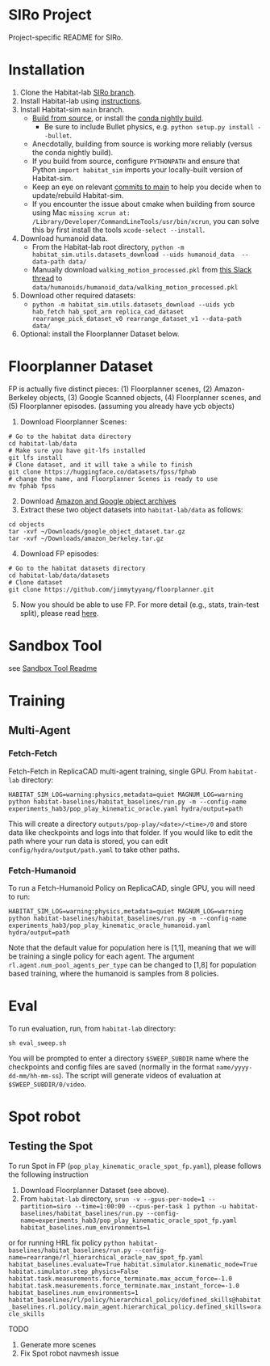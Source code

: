 # SIRo Project

Project-specific README for SIRo.

# Installation

1. Clone the Habitat-lab [SIRo branch](https://github.com/facebookresearch/habitat-lab/tree/SIRo).
1. Install Habitat-lab using [instructions](https://github.com/facebookresearch/habitat-lab/tree/SIRo#installation).
1. Install Habitat-sim `main` branch.
    * [Build from source](https://github.com/facebookresearch/habitat-sim/blob/main/BUILD_FROM_SOURCE.md), or install the [conda nightly build](https://github.com/facebookresearch/habitat-sim#recommended-conda-packages).
        * Be sure to include Bullet physics, e.g. `python setup.py install --bullet`.
    * Anecdotally, building from source is working more reliably (versus the conda nightly build).
    * If you build from source, configure `PYTHONPATH` and ensure that Python `import habitat_sim` imports your locally-built version of Habitat-sim.
    * Keep an eye on relevant [commits to main](https://github.com/facebookresearch/habitat-sim/commits/main) to help you decide when to update/rebuild Habitat-sim.
    * If you encounter the issue about cmake when building from source using Mac `missing xcrun at: /Library/Developer/CommandLineTools/usr/bin/xcrun`, you can solve this by first install the tools `xcode-select --install`.
1. Download humanoid data.
    * From the Habitat-lab root directory, `python -m habitat_sim.utils.datasets_download --uids humanoid_data  --data-path data/`
    * Manually download `walking_motion_processed.pkl` from [this Slack thread](https://cvmlp.slack.com/archives/C0460NTKM4G/p1678403985106999?thread_ts=1678402520.813389&cid=C0460NTKM4G) to `data/humanoids/humanoid_data/walking_motion_processed.pkl`
1. Download other required datasets:
    * `python -m habitat_sim.utils.datasets_download --uids ycb hab_fetch hab_spot_arm replica_cad_dataset rearrange_pick_dataset_v0 rearrange_dataset_v1 --data-path data/`
1. Optional: install the Floorplanner Dataset below.

# Floorplanner Dataset

FP is actually five distinct pieces: (1) Floorplanner scenes, (2) Amazon-Berkeley objects, (3) Google Scanned objects, (4) Floorplanner scenes, and (5) Floorplanner episodes. (assuming you already have ycb objects)

1. Download Floorplanner Scenes:
```
# Go to the habitat data directory
cd habitat-lab/data
# Make sure you have git-lfs installed
git lfs install
# Clone dataset, and it will take a while to finish
git clone https://huggingface.co/datasets/fpss/fphab
# change the name, and Floorplanner Scenes is ready to use
mv fphab fpss
```
2. Download [Amazon and Google object archives](https://drive.google.com/drive/folders/1x6i3sDYheCWoi59lv27ZyPG4Ii2GhEZB)
3. Extract these two object datasets into `habitat-lab/data` as follows:
```
cd objects
tar -xvf ~/Downloads/google_object_dataset.tar.gz
tar -xvf ~/Downloads/amazon_berkeley.tar.gz
```
4. Download FP episodes:
```
# Go to the habitat datasets directory
cd habitat-lab/data/datasets
# Clone dataset
git clone https://github.com/jimmytyyang/floorplanner.git
```
5. Now you should be able to use FP. For more detail (e.g., stats, train-test split), please read [here](https://docs.google.com/document/d/11m66SUawGPFxWYHN2E8rDw3g679dpiBf8Es-o3PRl5I/edit?usp=sharing).

# Sandbox Tool

see [Sandbox Tool Readme](./examples/siro_sandbox/README.md)

# Training

## Multi-Agent

### Fetch-Fetch
Fetch-Fetch in ReplicaCAD multi-agent training, single GPU. From `habitat-lab` directory:
```
HABITAT_SIM_LOG=warning:physics,metadata=quiet MAGNUM_LOG=warning python habitat-baselines/habitat_baselines/run.py -m --config-name experiments_hab3/pop_play_kinematic_oracle.yaml hydra/output=path
```
This will create a directory `outputs/pop-play/<date>/<time>/0` and store data like checkpoints and logs into that folder. If you would like to edit the path where your run data is stored, you can edit `config/hydra/output/path.yaml` to take other paths.

### Fetch-Humanoid
To run a Fetch-Humanoid Policy on ReplicaCAD, single GPU, you will need to run:
```
HABITAT_SIM_LOG=warning:physics,metadata=quiet MAGNUM_LOG=warning python habitat-baselines/habitat_baselines/run.py -m --config-name experiments_hab3/pop_play_kinematic_oracle_humanoid.yaml hydra/output=path
```
Note that the default value for population here is [1,1], meaning that we will be training a single policy for each agent. The argument `rl.agent.num_pool_agents_per_type` can be changed to [1,8] for population based training, where the humanoid is samples from 8 policies.


# Eval

To run evaluation, run, from `habitat-lab` directory:

```
sh eval_sweep.sh
```

You will be prompted to enter a directory `$SWEEP_SUBDIR` name where the checkpoints and config files are saved (normally in the format `name/yyyy-dd-mm/hh-mm-ss`). The script will generate videos of evaluation at `$SWEEP_SUBDIR/0/video`.

# Spot robot

## Testing the Spot

To run Spot in FP (`pop_play_kinematic_oracle_spot_fp.yaml`), please follows the following instruction

1. Download Floorplanner Dataset (see above).
1. From `habitat-lab` directory, `srun -v --gpus-per-node=1 --partition=siro --time=1:00:00 --cpus-per-task 1 python -u habitat-baselines/habitat_baselines/run.py --config-name=experiments_hab3/pop_play_kinematic_oracle_spot_fp.yaml habitat_baselines.num_environments=1`

or for running HRL fix policy
`python habitat-baselines/habitat_baselines/run.py --config-name=rearrange/rl_hierarchical_oracle_nav_spot_fp.yaml habitat_baselines.evaluate=True habitat.simulator.kinematic_mode=True habitat.simulator.step_physics=False habitat.task.measurements.force_terminate.max_accum_force=-1.0 habitat.task.measurements.force_terminate.max_instant_force=-1.0 habitat_baselines.num_environments=1 habitat_baselines/rl/policy/hierarchical_policy/defined_skills@habitat_baselines.rl.policy.main_agent.hierarchical_policy.defined_skills=oracle_skills`

TODO
1. Generate more scenes
2. Fix Spot robot navmesh issue
